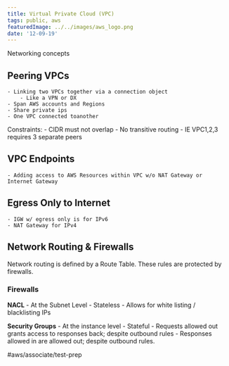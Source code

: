 ```yaml
---
title: Virtual Private Cloud (VPC)
tags: public, aws
featuredImage: ../../images/aws_logo.png
date: '12-09-19'
---
```


Networking concepts

## Peering VPCs
	- Linking two VPCs together via a connection object
		- Like a VPN or DX
	- Span AWS accounts and Regions
	- Share private ips
	- One VPC connected toanother

Constraints: 
	- CIDR must not overlap
	- No transitive routing
		- IE VPC1,2,3 requires 3 separate peers

## VPC Endpoints 
	- Adding access to AWS Resources within VPC w/o NAT Gateway or Internet Gateway

## Egress Only to Internet
	- IGW w/ egress only is for IPv6
	- NAT Gateway for IPv4

## Network Routing & Firewalls
Network routing is defined by a Route Table. These rules are protected by firewalls.

### Firewalls
**NACL**
	- At the Subnet Level
	- Stateless
	- Allows for white listing / blacklisting IPs

**Security Groups**
	- At the instance level
	- Stateful
		- Requests allowed out grants access to responses back; despite outbound rules
		- Responses allowed in are allowed out; despite outbound rules.

#aws/associate/test-prep